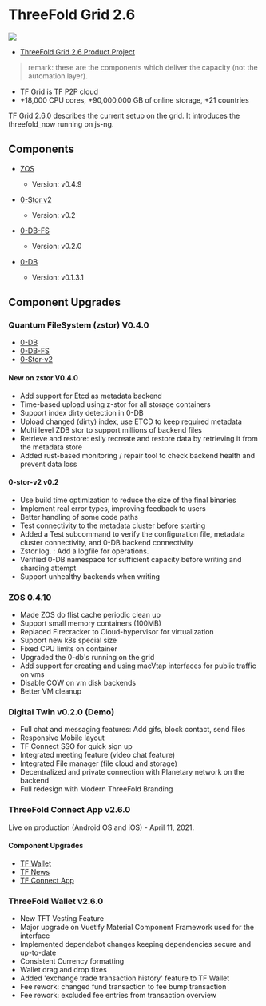 # ThreeFold Grid 2.6

![](img/releasenotes.png)

- [ThreeFold Grid 2.6 Product Project](https://github.com/orgs/threefoldtech/projects/138)

> remark: these are the components which deliver the capacity (not the automation layer).

- TF Grid is TF P2P cloud
- +18,000 CPU cores, +90,000,000 GB of online storage, +21 countries

TF Grid 2.6.0 describes the current setup on the grid.
It introduces the threefold_now running on js-ng.

## Components

- [ZOS](https://github.com/threefoldtech/zos) 
  - Version: v0.4.9
  
- [0-Stor v2](https://github.com/threefoldtech/0-stor_v2) 
  - Version: v0.2
  
- [0-DB-FS](https://github.com/threefoldtech/0-DB-FS)
  - Version: v0.2.0
 
- [0-DB](https://github.com/threefoldtech/0-DB)
  - Version: v0.1.3.1

## Component Upgrades 

### Quantum FileSystem (zstor) V0.4.0
- [0-DB](https://github.com/threefoldtech/0-db)
- [0-DB-FS](https://github.com/threefoldtech/0-db-fs)
- [0-Stor-v2](https://github.com/threefoldtech/0-stor)


#### New on zstor V0.4.0

- Add support for Etcd as metadata backend
- Time-based upload using z-stor for all storage containers
- Support index dirty detection in 0-DB
- Upload changed (dirty) index, use ETCD to keep required metadata
- Multi level ZDB stor to support millions of backend files
- Retrieve and restore: esily recreate and restore data by retrieving it from the metadata store
- Added rust-based monitoring / repair tool to check backend health and prevent data loss

#### 0-stor-v2 v0.2
- Use build time optimization to reduce the size of the final binaries
- Implement real error types, improving feedback to users
- Better handling of some code paths
- Test connectivity to the metadata cluster before starting
- Added a Test subcommand to verify the configuration file, metadata cluster connectivity, and 0-DB backend connectivity
- Zstor.log. : Add a logfile for operations.
- Verified 0-DB namespace for sufficient capacity before writing and sharding attempt
- Support unhealthy backends when writing

### ZOS 0.4.10
- Made ZOS do flist cache periodic clean up
- Support small memory containers (100MB)
- Replaced Firecracker to Cloud-hypervisor for virtualization
- Support new k8s special size
- Fixed CPU limits on container
- Upgraded the 0-db's running on the grid
- Add support for creating and using macVtap interfaces for public traffic on vms
- Disable COW on vm disk backends
- Better VM cleanup

### Digital Twin v0.2.0 (Demo)
- Full chat and messaging features: Add gifs, block contact, send files
- Responsive Mobile layout
- TF Connect SSO for quick sign up
- Integrated meeting feature (video chat feature)
- Integrated File manager (file cloud and storage)
- Decentralized and private connection with Planetary network on the backend
- Full redesign with Modern ThreeFold Branding

### ThreeFold Connect App v2.6.0 

Live on production (Android OS and iOS) - April 11, 2021.

#### Component Upgrades
- [TF Wallet](https://github.com/threefoldtech/threefold_wallet)
- [TF News](https://github.com/threefoldtech/threefold_connect_news)
- [TF Connect App](https://github.com/threefoldtech/threefold_connect)

### ThreeFold Wallet v2.6.0
- New TFT Vesting Feature
- Major upgrade on Vuetify Material Component Framework used for the interface
- Implemented dependabot changes keeping dependencies secure and up-to-date
- Consistent Currency formatting
- Wallet drag and drop fixes
- Added 'exchange trade transaction history' feature to TF Wallet
- Fee rework: changed fund transaction to fee bump transaction
- Fee rework: excluded fee entries from transaction overview
